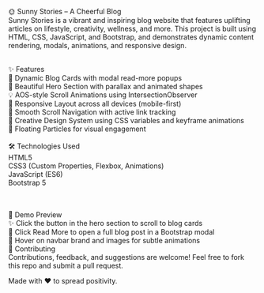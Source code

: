 🌞 Sunny Stories – A Cheerful Blog<br>
Sunny Stories is a vibrant and inspiring blog website that features uplifting articles on lifestyle, creativity, wellness, and more. This project is built using HTML, CSS, JavaScript, and Bootstrap, and demonstrates dynamic content rendering, modals, animations, and responsive design.


<br>
✨ Features
<br>
📰 Dynamic Blog Cards with modal read-more popups<br>
🎨 Beautiful Hero Section with parallax and animated shapes<br>
💡 AOS-style Scroll Animations using IntersectionObserver<br>
📱 Responsive Layout across all devices (mobile-first)<br>
💬 Smooth Scroll Navigation with active link tracking<br>
🧠 Creative Design System using CSS variables and keyframe animations<br>
💫 Floating Particles for visual engagement<br>



<br>
🛠️ Technologies Used<br>
HTML5<br>
CSS3 (Custom Properties, Flexbox, Animations)<br>
JavaScript (ES6)<br>
Bootstrap 5<br>
<br>
<br>

📸 Demo Preview<br>
✨ Click the button in the hero section to scroll to blog cards<br>
📰 Click Read More to open a full blog post in a Bootstrap modal<br>
🎨 Hover on navbar brand and images for subtle animations
<br>
🤝 Contributing<br>
Contributions, feedback, and suggestions are welcome! Feel free to fork this repo and submit a pull request.


Made with ❤️ to spread positivity.
